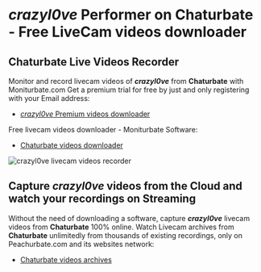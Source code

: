# _crazyl0ve_ Performer on Chaturbate - Free LiveCam videos downloader

## Chaturbate Live Videos Recorder

Monitor and record livecam videos of **_crazyl0ve_** from **Chaturbate** with Moniturbate.com
Get a premium trial for free by just and only registering with your Email address:
* [_crazyl0ve_ Premium videos downloader](https://moniturbate.com/request-demo-licence-key.html)

Free livecam videos downloader - Moniturbate Software:
* [Chaturbate videos downloader](https://moniturbate.com/moniturbate-download-software.html)

![_crazyl0ve_ livecam videos recorder](https://peachurnet.com/templates/moniturbate-software.png)


## Capture _crazyl0ve_ videos from the Cloud and watch your recordings on Streaming

Without the need of downloading a software, capture **_crazyl0ve_** livecam videos from **Chaturbate** 100% online.
Watch Livecam archives from **Chaturbate** unlimitedly from thousands of existing recordings, only on Peachurbate.com and its websites network:
* [Chaturbate videos archives](https://peachurnet.com/)